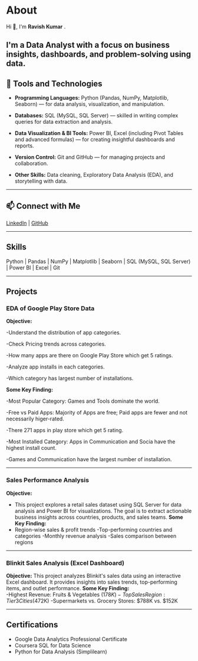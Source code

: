 # About  
Hi 👋, I'm **Ravish Kumar** .

I'm a Data Analyst with a focus on business insights, dashboards, and problem-solving using data.
---

## 🎯 Tools and Technologies

- **Programming Languages:** Python (Pandas, NumPy, Matplotlib, Seaborn) — for data analysis, visualization, and manipulation.

- **Databases:** SQL (MySQL, SQL Server) — skilled in writing complex queries for data extraction and analysis.
 
- **Data Visualization & BI Tools:** Power BI, Excel (including Pivot Tables and advanced formulas) — for creating insightful dashboards and reports.

- **Version Control:** Git and GitHub — for managing projects and collaboration.
  
- **Other Skills:** Data cleaning, Exploratory Data Analysis (EDA), and storytelling with data.  

---

## 📫 Connect with Me

[LinkedIn](https://www.linkedin.com/in/ravish-kumar-b180812b0/) | [GitHub](https://github.com/Ravish932) 

---

## Skills  
Python | Pandas | NumPy | Matplotlib | Seaborn | SQL (MySQL, SQL Server) | Power BI | Excel | Git  

---

## Projects

### EDA of Google Play Store Data 
**Objective:** 

-Understand the distribution of app categories.

-Check Pricing trends across categories.

-How many apps are there on Google Play Store which get 5 ratings.

-Analyze app installs in each categories.

-Which category has largest number of installations.

**Some Key Finding:** 

-Most Popular Category: Games and Tools dominate the world.

-Free vs Paid Apps: Majority of Apps are free; Paid apps are fewer and not necessarily higer-rated.

-There 271 apps in play store which get 5 rating.

-Most Installed Category: Apps in Communication and Socia have the highest install count.

-Games and Communication have the largest number of installation.

---

### Sales Performance Analysis
**Objective:** 
- This project explores a retail sales dataset using SQL Server for data analysis and Power BI for visualizations. The goal is to extract actionable business insights across countries, products, and sales teams.
**Some Key Finding:**  
- Region-wise sales & profit trends
-Top-performing countries and categories
-Monthly revenue analysis
-Sales comparison between regions

---

### Blinkit Sales Analysis (Excel Dashboard)  
**Objective:**
This project analyzes Blinkit's sales data using an interactive Excel dashboard.
It provides insights into sales trends, top-performing items, and outlet performance.
**Some Key Finding:**  
-Highest Revenue: Fruits & Vegetables ($178K)
-Top Sales Region: Tier 3 Cities ($472K)
-Supermarkets vs. Grocery Stores: $788K vs. $152K

---

## Certifications  
- Google Data Analytics Professional Certificate  
- Coursera SQL for Data Science  
- Python for Data Analysis (Simplilearn)  
